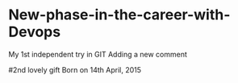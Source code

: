 # New-phase-in-the-career-with-Devops
My 1st independent try in GIT
Adding a new comment

#2nd lovely gift
Born on 14th April, 2015
